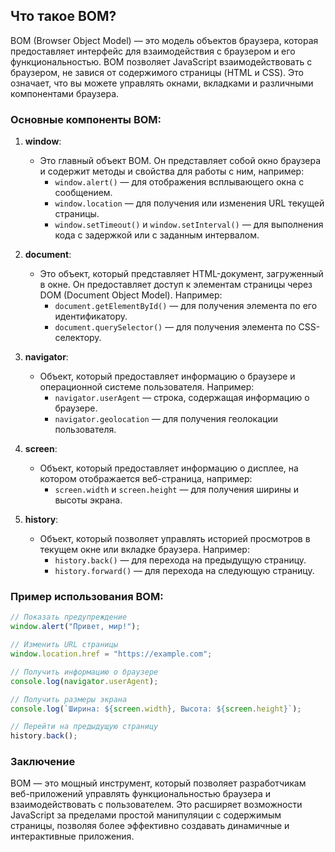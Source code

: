 ## Что такое BOM?

BOM (Browser Object Model) — это модель объектов браузера, которая предоставляет интерфейс для взаимодействия с браузером и его функциональностью. BOM позволяет JavaScript взаимодействовать с браузером, не завися от содержимого страницы (HTML и CSS). Это означает, что вы можете управлять окнами, вкладками и различными компонентами браузера.

### Основные компоненты BOM:

1. **window**:
   - Это главный объект BOM. Он представляет собой окно браузера и содержит методы и свойства для работы с ним, например:
     - `window.alert()` — для отображения всплывающего окна с сообщением.
     - `window.location` — для получения или изменения URL текущей страницы.
     - `window.setTimeout()` и `window.setInterval()` — для выполнения кода с задержкой или с заданным интервалом.

2. **document**:
   - Это объект, который представляет HTML-документ, загруженный в окне. Он предоставляет доступ к элементам страницы через DOM (Document Object Model). Например:
     - `document.getElementById()` — для получения элемента по его идентификатору.
     - `document.querySelector()` — для получения элемента по CSS-селектору.

3. **navigator**:
   - Объект, который предоставляет информацию о браузере и операционной системе пользователя. Например:
     - `navigator.userAgent` — строка, содержащая информацию о браузере.
     - `navigator.geolocation` — для получения геолокации пользователя.

4. **screen**:
   - Объект, который предоставляет информацию о дисплее, на котором отображается веб-страница, например:
     - `screen.width` и `screen.height` — для получения ширины и высоты экрана.

5. **history**:
   - Объект, который позволяет управлять историей просмотров в текущем окне или вкладке браузера. Например:
     - `history.back()` — для перехода на предыдущую страницу.
     - `history.forward()` — для перехода на следующую страницу.

### Пример использования BOM:
```javascript
// Показать предупреждение
window.alert("Привет, мир!");

// Изменить URL страницы
window.location.href = "https://example.com";

// Получить информацию о браузере
console.log(navigator.userAgent);

// Получить размеры экрана
console.log(`Ширина: ${screen.width}, Высота: ${screen.height}`);

// Перейти на предыдущую страницу
history.back();
```

### Заключение
BOM — это мощный инструмент, который позволяет разработчикам веб-приложений управлять функциональностью браузера и взаимодействовать с пользователем. Это расширяет возможности JavaScript за пределами простой манипуляции с содержимым страницы, позволяя более эффективно создавать динамичные и интерактивные приложения.